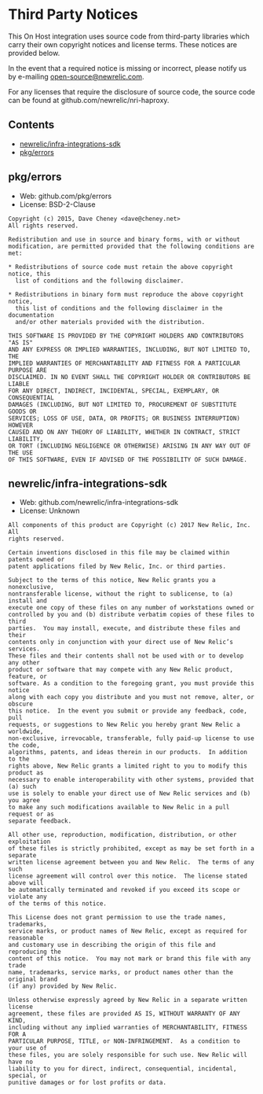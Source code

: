 # Third Party Notices

This On Host integration uses source code from third-party libraries which carry
their own copyright notices and license terms. These notices are provided
below.

In the event that a required notice is missing or incorrect, please notify us
by e-mailing [open-source@newrelic.com](mailto:open-source@newrelic.com).

For any licenses that require the disclosure of source code, the source code
can be found at github.com/newrelic/nri-haproxy.

## Contents
 
* [newrelic/infra-integrations-sdk](#newrelicinfra-integrations-sdk)
* [pkg/errors](#pkgerrors)

## pkg/errors

* Web: github.com/pkg/errors
* License: BSD-2-Clause

```
Copyright (c) 2015, Dave Cheney <dave@cheney.net>
All rights reserved.

Redistribution and use in source and binary forms, with or without
modification, are permitted provided that the following conditions are met:

* Redistributions of source code must retain the above copyright notice, this
  list of conditions and the following disclaimer.

* Redistributions in binary form must reproduce the above copyright notice,
  this list of conditions and the following disclaimer in the documentation
  and/or other materials provided with the distribution.

THIS SOFTWARE IS PROVIDED BY THE COPYRIGHT HOLDERS AND CONTRIBUTORS "AS IS"
AND ANY EXPRESS OR IMPLIED WARRANTIES, INCLUDING, BUT NOT LIMITED TO, THE
IMPLIED WARRANTIES OF MERCHANTABILITY AND FITNESS FOR A PARTICULAR PURPOSE ARE
DISCLAIMED. IN NO EVENT SHALL THE COPYRIGHT HOLDER OR CONTRIBUTORS BE LIABLE
FOR ANY DIRECT, INDIRECT, INCIDENTAL, SPECIAL, EXEMPLARY, OR CONSEQUENTIAL
DAMAGES (INCLUDING, BUT NOT LIMITED TO, PROCUREMENT OF SUBSTITUTE GOODS OR
SERVICES; LOSS OF USE, DATA, OR PROFITS; OR BUSINESS INTERRUPTION) HOWEVER
CAUSED AND ON ANY THEORY OF LIABILITY, WHETHER IN CONTRACT, STRICT LIABILITY,
OR TORT (INCLUDING NEGLIGENCE OR OTHERWISE) ARISING IN ANY WAY OUT OF THE USE
OF THIS SOFTWARE, EVEN IF ADVISED OF THE POSSIBILITY OF SUCH DAMAGE.

```


## newrelic/infra-integrations-sdk

* Web: github.com/newrelic/infra-integrations-sdk
* License: Unknown

```
All components of this product are Copyright (c) 2017 New Relic, Inc.  All
rights reserved.

Certain inventions disclosed in this file may be claimed within patents owned or
patent applications filed by New Relic, Inc. or third parties.

Subject to the terms of this notice, New Relic grants you a nonexclusive,
nontransferable license, without the right to sublicense, to (a) install and
execute one copy of these files on any number of workstations owned or
controlled by you and (b) distribute verbatim copies of these files to third
parties.  You may install, execute, and distribute these files and their
contents only in conjunction with your direct use of New Relic’s services.
These files and their contents shall not be used with or to develop any other
product or software that may compete with any New Relic product, feature, or
software. As a condition to the foregoing grant, you must provide this notice
along with each copy you distribute and you must not remove, alter, or obscure
this notice.  In the event you submit or provide any feedback, code, pull
requests, or suggestions to New Relic you hereby grant New Relic a worldwide,
non-exclusive, irrevocable, transferable, fully paid-up license to use the code,
algorithms, patents, and ideas therein in our products.  In addition to the
rights above, New Relic grants a limited right to you to modify this product as
necessary to enable interoperability with other systems, provided that (a) such
use is solely to enable your direct use of New Relic services and (b) you agree
to make any such modifications available to New Relic in a pull request or as
separate feedback.

All other use, reproduction, modification, distribution, or other exploitation
of these files is strictly prohibited, except as may be set forth in a separate
written license agreement between you and New Relic.  The terms of any such
license agreement will control over this notice.  The license stated above will
be automatically terminated and revoked if you exceed its scope or violate any
of the terms of this notice.

This License does not grant permission to use the trade names, trademarks,
service marks, or product names of New Relic, except as required for reasonable
and customary use in describing the origin of this file and reproducing the
content of this notice.  You may not mark or brand this file with any trade
name, trademarks, service marks, or product names other than the original brand
(if any) provided by New Relic.

Unless otherwise expressly agreed by New Relic in a separate written license
agreement, these files are provided AS IS, WITHOUT WARRANTY OF ANY KIND,
including without any implied warranties of MERCHANTABILITY, FITNESS FOR A
PARTICULAR PURPOSE, TITLE, or NON-INFRINGEMENT.  As a condition to your use of
these files, you are solely responsible for such use. New Relic will have no
liability to you for direct, indirect, consequential, incidental, special, or
punitive damages or for lost profits or data.
```


